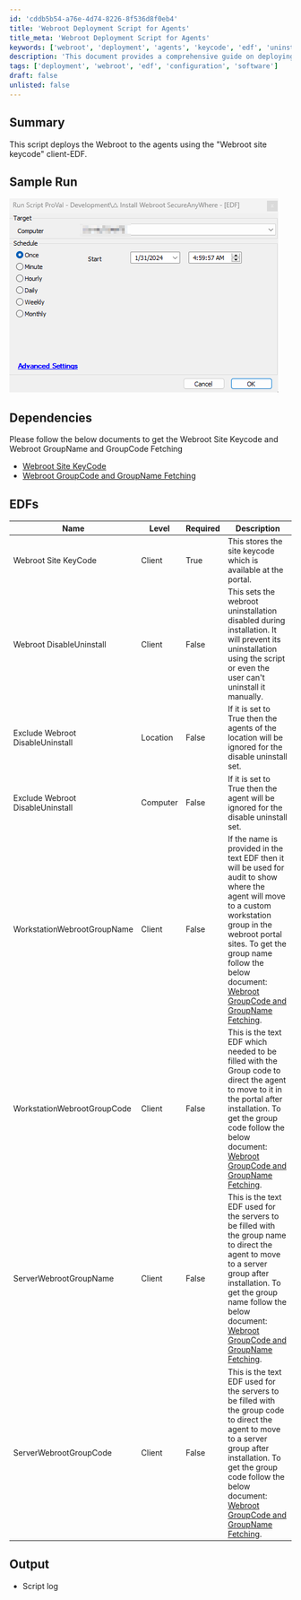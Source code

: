 ```yaml
---
id: 'cddb5b54-a76e-4d74-8226-8f536d8f0eb4'
title: 'Webroot Deployment Script for Agents'
title_meta: 'Webroot Deployment Script for Agents'
keywords: ['webroot', 'deployment', 'agents', 'keycode', 'edf', 'uninstall', 'groupname', 'groupcode']
description: 'This document provides a comprehensive guide on deploying Webroot to agents using the Webroot site keycode client-EDF. It includes sample runs, dependencies for obtaining the necessary Webroot information, detailed descriptions of the required EDFs, and the expected output of the script.'
tags: ['deployment', 'webroot', 'edf', 'configuration', 'software']
draft: false
unlisted: false
---
```

## Summary

This script deploys the Webroot to the agents using the "Webroot site keycode" client-EDF.

## Sample Run

![Sample Run](../../../static/img/Install-Webroot-SecureAnyWhere-Autofix,-EDF/image_1.png)

## Dependencies

Please follow the below documents to get the Webroot Site Keycode and Webroot GroupName and GroupCode Fetching

- [Webroot Site KeyCode](https://proval.itglue.com/DOC-5078775-14989313)
- [Webroot GroupCode and GroupName Fetching](https://proval.itglue.com/DOC-5078775-14989323)

## EDFs

| Name                                      | Level  | Required | Description                                                                                                                                                                                                                                                                                 |
|-------------------------------------------|--------|----------|---------------------------------------------------------------------------------------------------------------------------------------------------------------------------------------------------------------------------------------------------------------------------------------------|
| Webroot Site KeyCode                      | Client | True     | This stores the site keycode which is available at the portal.                                                                                                                                                                                                                           |
| Webroot DisableUninstall                  | Client | False    | This sets the webroot uninstallation disabled during installation. It will prevent its uninstallation using the script or even the user can't uninstall it manually.                                                                                                                      |
| Exclude Webroot DisableUninstall          | Location | False   | If it is set to True then the agents of the location will be ignored for the disable uninstall set.                                                                                                                                                                                        |
| Exclude Webroot DisableUninstall          | Computer | False   | If it is set to True then the agent will be ignored for the disable uninstall set.                                                                                                                                                                                                         |
| WorkstationWebrootGroupName               | Client | False    | If the name is provided in the text EDF then it will be used for audit to show where the agent will move to a custom workstation group in the webroot portal sites. To get the group name follow the below document: [Webroot GroupCode and GroupName Fetching](https://proval.itglue.com/DOC-5078775-14989323). |
| WorkstationWebrootGroupCode               | Client | False    | This is the text EDF which needed to be filled with the Group code to direct the agent to move to it in the portal after installation. To get the group code follow the below document: [Webroot GroupCode and GroupName Fetching](https://proval.itglue.com/DOC-5078775-14989323). |
| ServerWebrootGroupName                    | Client | False    | This is the text EDF used for the servers to be filled with the group name to direct the agent to move to a server group after installation. To get the group name follow the below document: [Webroot GroupCode and GroupName Fetching](https://proval.itglue.com/DOC-5078775-14989323). |
| ServerWebrootGroupCode                    | Client | False    | This is the text EDF used for the servers to be filled with the group code to direct the agent to move to a server group after installation. To get the group code follow the below document: [Webroot GroupCode and GroupName Fetching](https://proval.itglue.com/DOC-5078775-14989323). |

## Output

- Script log






